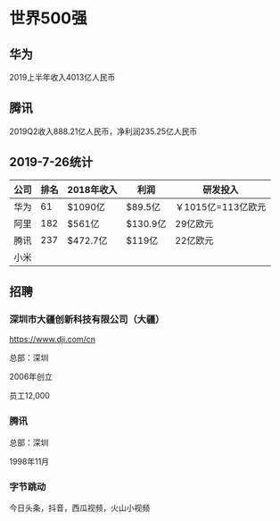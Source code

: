 # 世界500强

## 华为

2019上半年收入4013亿人民币

## 腾讯

2019Q2收入888.21亿人民币，净利润235.25亿人民币


## 2019-7-26统计

公司 | 排名 | 2018年收入 | 利润 | 研发投入
--- | --- | --- | --- | ---
华为 | 61 | $1090亿 | $89.5亿 | ￥1015亿=113亿欧元
阿里 | 182 | $561亿 | $130.9亿 | 29亿欧元
腾讯 | 237 | $472.7亿 | $119亿 | 22亿欧元
小米 | | | |


## 招聘

### 深圳市大疆创新科技有限公司（大疆）

<https://www.dji.com/cn>

总部：深圳

2006年创立

员工12,000

### 腾讯

总部：深圳

1998年11月

### 字节跳动

今日头条，抖音，西瓜视频，火山小视频
